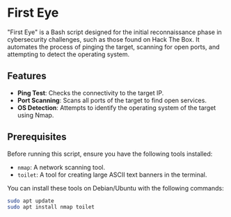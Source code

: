 # First Eye 

"First Eye" is a Bash script designed for the initial reconnaissance phase in cybersecurity challenges, such as those found on Hack The Box. It automates the process of pinging the target, scanning for open ports, and attempting to detect the operating system.

## Features

- **Ping Test**: Checks the connectivity to the target IP.
- **Port Scanning**: Scans all ports of the target to find open services.
- **OS Detection**: Attempts to identify the operating system of the target using Nmap.

## Prerequisites

Before running this script, ensure you have the following tools installed:

- `nmap`: A network scanning tool.
- `toilet`: A tool for creating large ASCII text banners in the terminal.

You can install these tools on Debian/Ubuntu with the following commands:

```bash
sudo apt update
sudo apt install nmap toilet
